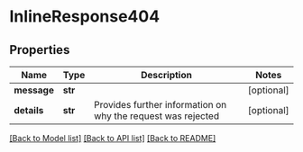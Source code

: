 # InlineResponse404

## Properties
Name | Type | Description | Notes
------------ | ------------- | ------------- | -------------
**message** | **str** |  | [optional] 
**details** | **str** | Provides further information on why the request was rejected | [optional] 

[[Back to Model list]](../README.md#documentation-for-models) [[Back to API list]](../README.md#documentation-for-api-endpoints) [[Back to README]](../README.md)

